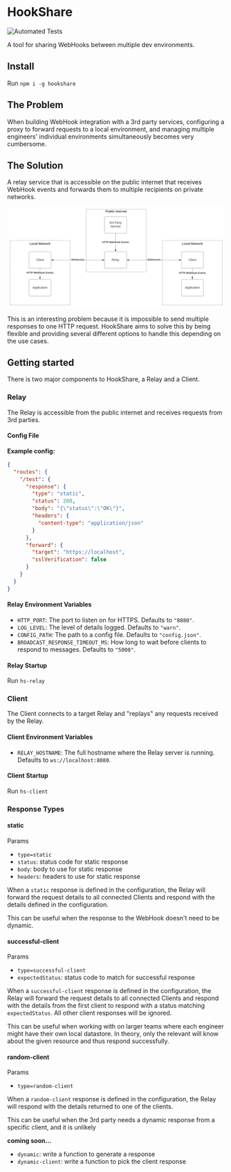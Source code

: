 # HookShare

![Automated Tests](https://github.com/imaustink/hookshare/actions/workflows/build.yml/badge.svg)

A tool for sharing WebHooks between multiple dev environments.

## Install

Run `npm i -g hookshare`

## The Problem

When building WebHook integration with a 3rd party services, configuring a proxy to forward requests to a local environment, and managing multiple engineers' individual environments simultaneously becomes very cumbersome.

## The Solution

A relay service that is accessible on the public internet that receives WebHook events and forwards them to multiple recipients on private networks.

![HookShare architecture](./architecture.svg)

This is an interesting problem because it is impossible to send multiple responses to one HTTP request. HookShare aims to solve this by being flexible and providing several different options to handle this depending on the use cases.

## Getting started

There is two major components to HookShare, a Relay and a Client.

### Relay

The Relay is accessible from the public internet and receives requests from 3rd parties.

#### Config File

**Example config:**

```json
{
  "routes": {
    "/test": {
      "response": {
        "type": "static",
        "status": 200,
        "body": "{\"status\":\"OK\"}",
        "headers": {
          "content-type": "application/json"
        }
      },
      "forward": {
        "target": "https://localhost",
        "sslVerification": false
      }
    }
  }
}
```

#### Relay Environment Variables

- `HTTP_PORT`: The port to listen on for HTTPS. Defaults to `"8080"`.
- `LOG_LEVEL`: The level of details logged. Defaults to `"warn"`.
- `CONFIG_PATH`: The path to a config file. Defaults to `"config.json"`.
- `BROADCAST_RESPONSE_TIMEOUT_MS`: How long to wait before clients to respond to messages. Defaults to `"5000"`.

#### Relay Startup

Run `hs-relay`

### Client

The Client connects to a target Relay and "replays" any requests received by the Relay.

#### Client Environment Variables

- `RELAY_HOSTNAME`: The full hostname where the Relay server is running. Defaults to `ws://localhost:8080`.

#### Client Startup

Run `hs-client`

### Response Types

#### static

Params

- `type=static`
- `status`: status code for static response
- `body`: body to use for static response
- `headers`: headers to use for static response

When a `static` response is defined in the configuration, the Relay will forward the request details to all connected Clients and respond with the details defined in the configuration.

This can be useful when the response to the WebHook doesn't need to be dynamic.

#### successful-client

Params

- `type=successful-client`
- `expectedStatus`: status code to match for successful response

When a `successful-client` response is defined in the configuration, the Relay will forward the request details to all connected Clients and respond with the details from the first client to respond with a status matching `expectedStatus`. All other client responses will be ignored.

This can be useful when working with on larger teams where each engineer might have their own local datastore. In theory, only the relevant will know about the given resource and thus respond successfully.

#### random-client

Params

- `type=random-client`

When a `random-client` response is defined in the configuration, the Relay will respond with the details returned to one of the clients.

This can be useful when the 3rd party needs a dynamic response from a specific client, and it is unlikely

**coming soon...**

- `dynamic`: write a function to generate a response
- `dynamic-client`: write a function to pick the client response
